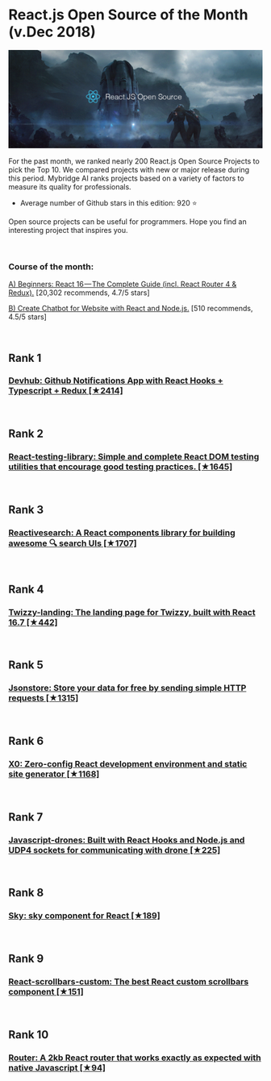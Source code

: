 # React.js Open Source of the Month (v.Dec 2018)

<img src="opensource-dec-react.png" width="800" alt="Mybridge"></a>

For the past month, we ranked nearly 200 React.js Open Source Projects to pick the Top 10.
We compared projects with new or major release during this period. Mybridge AI ranks projects based on a variety of factors to measure its quality for professionals.

* Average number of Github stars in this edition: 920 ⭐️

Open source projects can be useful for programmers. Hope you find an interesting project that inspires you.

<br>

### Course of the month:

[A) Beginners: React 16 — The Complete Guide (incl. React Router 4 & Redux).](http://bit.ly/2CKGqkt) [20,302 recommends, 4.7/5 stars]

[B) Create Chatbot for Website with React and Node.js.](http://bit.ly/2PqI8Mr) [510 recommends, 4.5/5 stars]

<br>

## Rank 1
### [Devhub: Github Notifications App with React Hooks + Typescript + Redux [★2414]](https://github.com/devhubapp/devhub?utm_source=mybridge&utm_medium=blog&utm_campaign=read_more)


<br>

## Rank 2
### [React-testing-library: Simple and complete React DOM testing utilities that encourage good testing practices. [★1645]](https://github.com/kentcdodds/react-testing-library?utm_source=mybridge&utm_medium=blog&utm_campaign=read_more)


<br>

## Rank 3
### [Reactivesearch: A React components library for building awesome :mag: search UIs [★1707]](https://github.com/appbaseio/reactivesearch?utm_source=mybridge&utm_medium=blog&utm_campaign=read_more)


<br>

## Rank 4
### [Twizzy-landing: The landing page for Twizzy, built with React 16.7 [★442]](https://github.com/kitze/twizzy-landing?utm_source=mybridge&utm_medium=blog&utm_campaign=read_more)


<br>

## Rank 5
### [Jsonstore: Store your data for free by sending simple HTTP requests  [★1315]](https://github.com/bluzi/jsonstore?utm_source=mybridge&utm_medium=blog&utm_campaign=read_more)


<br>

## Rank 6
### [X0: Zero-config React development environment and static site generator [★1168]](https://github.com/c8r/x0?utm_source=mybridge&utm_medium=blog&utm_campaign=read_more)


<br>

## Rank 7
### [Javascript-drones: Built with React Hooks and Node.js and UDP4 sockets for communicating with drone [★225]](https://github.com/wesbos/javascript-drones?utm_source=mybridge&utm_medium=blog&utm_campaign=read_more)


<br>

## Rank 8
### [Sky: sky component for React [★189]](https://github.com/lucagez/sky?utm_source=mybridge&utm_medium=blog&utm_campaign=read_more)


<br>

## Rank 9
### [React-scrollbars-custom: The best React custom scrollbars component [★151]](https://github.com/xobotyi/react-scrollbars-custom?utm_source=mybridge&utm_medium=blog&utm_campaign=read_more)


<br>

## Rank 10
### [Router: A 2kb React router that works exactly as expected with native Javascript [★94]](https://github.com/franciscop/router?utm_source=mybridge&utm_medium=blog&utm_campaign=read_more)


                 
                    
